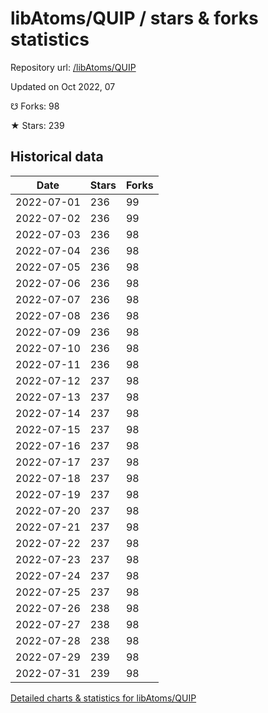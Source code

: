 # libAtoms/QUIP / stars & forks statistics

Repository url: [/libAtoms/QUIP](https://github.com/libAtoms/QUIP)

Updated on Oct 2022, 07

☋ Forks: 98

★ Stars: 239

## Historical data
| Date | Stars | Forks |
|------|-------|-------|
| 2022-07-01 | 236 | 99 | 
| 2022-07-02 | 236 | 99 | 
| 2022-07-03 | 236 | 98 | 
| 2022-07-04 | 236 | 98 | 
| 2022-07-05 | 236 | 98 | 
| 2022-07-06 | 236 | 98 | 
| 2022-07-07 | 236 | 98 | 
| 2022-07-08 | 236 | 98 | 
| 2022-07-09 | 236 | 98 | 
| 2022-07-10 | 236 | 98 | 
| 2022-07-11 | 236 | 98 | 
| 2022-07-12 | 237 | 98 | 
| 2022-07-13 | 237 | 98 | 
| 2022-07-14 | 237 | 98 | 
| 2022-07-15 | 237 | 98 | 
| 2022-07-16 | 237 | 98 | 
| 2022-07-17 | 237 | 98 | 
| 2022-07-18 | 237 | 98 | 
| 2022-07-19 | 237 | 98 | 
| 2022-07-20 | 237 | 98 | 
| 2022-07-21 | 237 | 98 | 
| 2022-07-22 | 237 | 98 | 
| 2022-07-23 | 237 | 98 | 
| 2022-07-24 | 237 | 98 | 
| 2022-07-25 | 237 | 98 | 
| 2022-07-26 | 238 | 98 | 
| 2022-07-27 | 238 | 98 | 
| 2022-07-28 | 238 | 98 | 
| 2022-07-29 | 239 | 98 | 
| 2022-07-31 | 239 | 98 | 


[Detailed charts & statistics for libAtoms/QUIP](https://reviewgithub.com/rep/libAtoms/QUIP)
